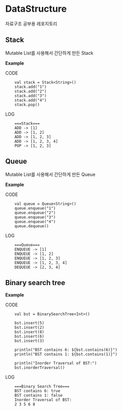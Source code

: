 # DataStructure
자료구조 공부용 레포지토리

## Stack
Mutable List를 사용해서 간단하게 만든 Stack

**Example**

CODE
```
    val stack = Stack<String>()
    stack.add("1")
    stack.add("2")
    stack.add("3")
    stack.add("4")
    stack.pop()
```

LOG
```
    ===Stack===
    ADD -> [1]
    ADD -> [1, 2]
    ADD -> [1, 2, 3]
    ADD -> [1, 2, 3, 4]
    POP -> [1, 2, 3]
```

## Queue
Mutable List를 사용해서 간단하게 만든 Queue

**Example**

CODE
```
    val queue = Queue<String>()
    queue.enqueue("1")
    queue.enqueue("2")
    queue.enqueue("3")
    queue.enqueue("4")
    queue.dequeue()
```

LOG

```
    ===Queue===
    ENQUEUE -> [1]
    ENQUEUE -> [1, 2]
    ENQUEUE -> [1, 2, 3]
    ENQUEUE -> [1, 2, 3, 4]
    DEQUEUE -> [2, 3, 4]
```

## Binary search tree

**Example**

CODE
```
    val bst = BinarySearchTree<Int>()

    bst.insert(5)
    bst.insert(2)
    bst.insert(8)
    bst.insert(6)
    bst.insert(3)

    println("BST contains 6: ${bst.contains(6)}")
    println("BST contains 1: ${bst.contains(1)}")

    println("Inorder Traversal of BST:")
    bst.inorderTraversal()
```

LOG
```
    ===Binary Search Tree===
    BST contains 6: true
    BST contains 1: false
    Inorder Traversal of BST:
    2 3 5 6 8 
```
